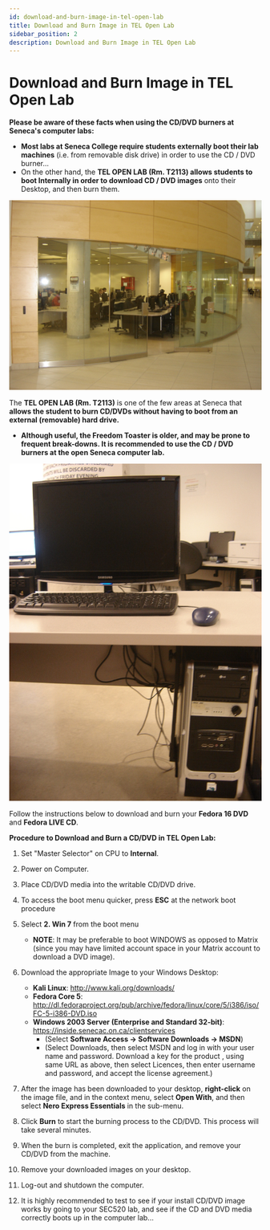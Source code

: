 ```yaml
---
id: download-and-burn-image-in-tel-open-lab
title: Download and Burn Image in TEL Open Lab
sidebar_position: 2
description: Download and Burn Image in TEL Open Lab
---
```


# Download and Burn Image in TEL Open Lab

**Please be aware of these facts when using the CD/DVD burners at Seneca's computer labs:**

- **Most labs at Seneca College require students externally boot their lab machines** (i.e. from removable disk drive) in order to use the CD / DVD burner...
- On the other hand, the **TEL OPEN LAB (Rm. T2113) allows students to boot Internally in order to download CD / DVD images** onto their Desktop, and then burn them.

![Tel Open Lab](/img/Tel_oenlab.jpg)

The **TEL OPEN LAB (Rm. T2113)** is one of the few areas at Seneca that **allows the student to burn CD/DVDs without having to boot from an external (removable) hard drive.**

- **Although useful, the Freedom Toaster is older, and may be prone to frequent break-downs. It is recommended to use the CD / DVD burners at the open Seneca computer lab.**

![Workstation](/img/Workstation.jpg)

Follow the instructions below to download and burn your **Fedora 16 DVD** and **Fedora LIVE CD**.

**Procedure to Download and Burn a CD/DVD in TEL Open Lab:**

1. Set "Master Selector" on CPU to **Internal**.
2. Power on Computer.
3. Place CD/DVD media into the writable CD/DVD drive.
4. To access the boot menu quicker, press **ESC** at the network boot procedure
5. Select **2. Win 7** from the boot menu

    - **NOTE**: It may be preferable to boot WINDOWS as opposed to Matrix (since you may have limited account space in your Matrix account to download a DVD image).

6. Download the appropriate Image to your Windows Desktop:

    - **Kali Linux**: http://www.kali.org/downloads/
    - **Fedora Core 5**: http://dl.fedoraproject.org/pub/archive/fedora/linux/core/5/i386/iso/FC-5-i386-DVD.iso
    - **Windows 2003 Server (Enterprise and Standard 32-bit)**: https://inside.senecac.on.ca/clientservices
        - (Select **Software Access -\> Software Downloads -\> MSDN**)
        - (Select Downloads, then select MSDN and log in with your user name and password. Download a key for the product , using same URL as above, then select Licences, then enter username and password, and accept the license agreement.)

7. After the image has been downloaded to your desktop, **right-click** on the image file, and in the context menu, select **Open With**, and then select **Nero Express Essentials** in the sub-menu.
8. Click **Burn** to start the burning process to the CD/DVD. This process will take several minutes.
9. When the burn is completed, exit the application, and remove your CD/DVD from the machine.
10. Remove your downloaded images on your desktop.
11. Log-out and shutdown the computer.
12. It is highly recommended to test to see if your install CD/DVD image works by going to your SEC520 lab, and see if the CD and DVD media correctly boots up in the computer lab...
